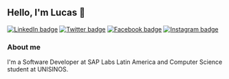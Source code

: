 ## Hello, I'm Lucas 👋

[![LinkedIn badge](https://img.shields.io/badge/-LinkedIn-blue?style=flat-square&color=007bb5&logo=linkedin&logoColor=white)](https://linkedin.com/in/lucassmuller)
[![Twitter badge](https://img.shields.io/badge/-Twitter-blue?style=flat-square&color=1da1f2&logo=twitter&logoColor=white)](https://twitter.com/lucassmuller)
[![Facebook badge](https://img.shields.io/badge/-Facebook-blue?style=flat-square&color=1877f2&logo=facebook&logoColor=white)](https://fb.com/lucassmuller)
[![Instagram badge](https://img.shields.io/badge/-Instagram-blue?style=flat-square&color=c32aa3&logo=instagram&logoColor=white)](https://instagram.com/lucassmuller)

### About me

I'm a Software Developer at SAP Labs Latin America and Computer Science student at UNISINOS.
